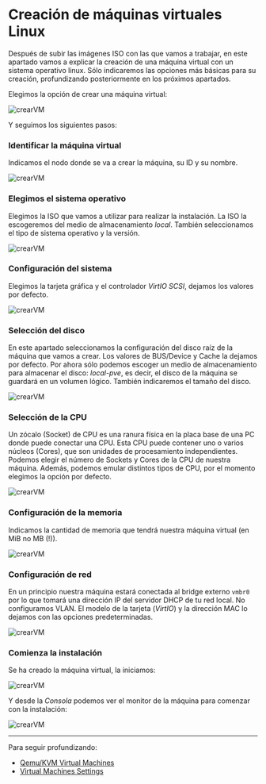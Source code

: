 # Creación de máquinas virtuales Linux

Después de subir las imágenes ISO con las que vamos a trabajar, en
este apartado vamos a explicar la creación de una máquina virtual con
un sistema operativo linux. Sólo indicaremos las opciones más básicas
para su creación, profundizando posteriormente en los próximos
apartados.

Elegimos la opción de crear una máquina virtual:

![crearVM](img/create_vm.png)

Y seguimos los siguientes pasos:

### Identificar la máquina virtual

Indicamos el nodo donde se va a crear la máquina, su ID y su nombre.

![crearVM](img/create_vm_2.png)

### Elegimos el sistema operativo

Elegimos la ISO que vamos a utilizar para realizar la instalación. La
ISO la escogeremos del medio de almacenamiento *local*. También
seleccionamos el tipo de sistema operativo y la versión.

![crearVM](img/create_vm_3.png)

### Configuración del sistema

Elegimos la tarjeta gráfica y el controlador *VirtIO SCSI*, dejamos
los valores por defecto.

![crearVM](img/create_vm_4.png)

### Selección del disco

En este apartado seleccionamos la configuración del disco raíz de la
máquina que vamos a crear. Los valores de BUS/Device y Cache la
dejamos por defecto. Por ahora sólo podemos escoger un medio de
almacenamiento para almacenar el disco: *local-pve*, es decir, el
disco de la máquina se guardará en un volumen lógico. También
indicaremos el tamaño del disco.

![crearVM](img/create_vm_5.png)

### Selección de la CPU

Un zócalo (Socket) de CPU es una ranura física en la placa base de una
PC donde puede conectar una CPU. Esta CPU puede contener uno o varios
núcleos (Cores), que son unidades de procesamiento
independientes. Podemos elegir el número de Sockets y Cores de la CPU
de nuestra máquina. Además, podemos emular distintos tipos de CPU, por
el momento elegimos la opción por defecto.

![crearVM](img/create_vm_6.png)

### Configuración de la memoria

Indicamos la cantidad de memoria que tendrá nuestra máquina virtual
(en MiB no MB (!)).

![crearVM](img/create_vm_7.png)

### Configuración de red

En un principio nuestra máquina estará conectada al bridge externo `vmbr0` por lo que tomará una dirección IP del servidor DHCP de tu red local. No configuramos VLAN. El modelo de la tarjeta (*VirtIO*) y la dirección MAC lo dejamos con las opciones predeterminadas.

![crearVM](img/create_vm_8.png)

### Comienza la instalación

Se ha creado la máquina  virtual, la iniciamos:

![crearVM](img/create_vm_9.png)

Y desde la *Consola* podemos ver el monitor de la máquina para
comenzar con la instalación:

![crearVM](img/create_vm_10.png)

---

Para seguir profundizando:

* [Qemu/KVM Virtual Machines](https://pve.proxmox.com/wiki/Qemu/KVM_Virtual_Machines)
* [Virtual Machines Settings](https://pve.proxmox.com/pve-docs/pve-admin-guide.html#qm_virtual_machines_settings)